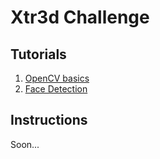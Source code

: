 # Xtr3d Challenge

## Tutorials
1. [OpenCV basics](https://github.com/chengoldberg-xtr3d/xtr3d-challenge/blob/master/notebooks/opencv_basics.ipynb)
2. [Face Detection](https://github.com/chengoldberg-xtr3d/xtr3d-challenge/blob/master/notebooks/face_detection.ipynb)

## Instructions
Soon...
